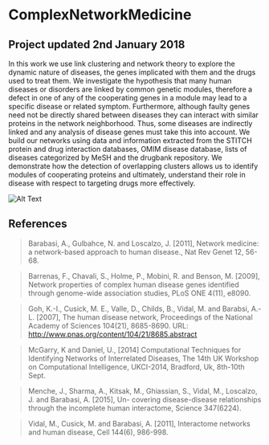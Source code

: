 # ComplexNetworkMedicine       
## Project updated 2nd January 2018
In this work we use link clustering and network theory to explore the dynamic nature of diseases, the genes implicated with them and the drugs used to treat them. We investigate the hypothesis that many human diseases or disorders are linked by common genetic modules, therefore a defect in one of any of the cooperating genes in a module may lead to a specific disease or related symptom. Furthermore, although faulty genes need not be directly shared between diseases they can interact with similar proteins in the network neighborhood. Thus, some diseases are indirectly linked and any analysis of disease genes must take this into account. We build our networks using data and information extracted from the STITCH protein and drug interaction databases, OMIM disease database, lists of diseases categorized by MeSH and the drugbank repository. We demonstrate how the detection of overlapping clusters allows us to identify modules of cooperating proteins and ultimately, understand their role in disease with respect to targeting drugs more effectively. 

![Alt Text](https://user-images.githubusercontent.com/11558110/29874468-c4ac615a-8d8e-11e7-8098-b3f18460bdf6.jpg)


## References
> Barabasi, A., Gulbahce, N. and Loscalzo, J. [2011], Network medicine: a network-based approach to
human disease., Nat Rev Genet 12, 56-68.

> Barrenas, F., Chavali, S., Holme, P., Mobini, R. and Benson, M. [2009], Network properties of complex
human disease genes identified through genome-wide association studies, PLoS ONE 4(11), e8090.

> Goh, K.-I., Cusick, M. E., Valle, D., Childs, B., Vidal, M. and Barabsi, A.-L. [2007], The human disease
network, Proceedings of the National Academy of Sciences 104(21), 8685-8690.
URL: http://www.pnas.org/content/104/21/8685.abstract

> McGarry, K and Daniel, U., [2014] Computational Techniques for Identifying Networks of Interrelated Diseases, The 14th UK Workshop on Computational Intelligence, UKCI-2014, Bradford, Uk, 8th-10th Sept.

> Menche, J., Sharma, A., Kitsak, M., Ghiassian, S., Vidal, M., Loscalzo, J. and Barabasi, A. [2015], Un-
covering disease-disease relationships through the incomplete human interactome, Science 347(6224).

> Vidal, M., Cusick, M. and Barabasi, A. [2011], Interactome networks and human disease, Cell
144(6), 986-998.

